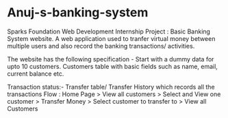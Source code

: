 # Anuj-s-banking-system
Sparks Foundation Web Development Internship Project : Basic Banking System website. A web application used to tranfer virtual money between multiple users and also record the banking transactions/ activities.

The website has the following specification -
Start with a dummy data for upto 10 customers. Customers table with basic fields such as name, email, current balance etc.

Transaction status:-
Transfer table/ Transfer History which records all the transactions Flow : Home Page > View all customers > Select and View one customer > Transfer Money > Select customer to transfer to > View all Customers
